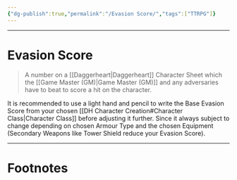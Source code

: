 ```yaml
---
{"dg-publish":true,"permalink":"/Evasion Score/","tags":["TTRPG"]}
---
```



---
# Evasion Score
> A number on a [[Daggerheart\|Daggerheart]] Character Sheet which the [[Game Master (GM)\|Game Master (GM)]] and any adversaries have to beat to score a hit on the character.

It is recommended to use a light hand and pencil to write the Base Evasion Score from your chosen [[DH Character Creation#Character Class\|Character Class]] before adjusting it further. Since it always subject to change depending on chosen Armour Type and the chosen Equipment (Secondary Weapons like Tower Shield reduce your Evasion Score).


---
# Footnotes